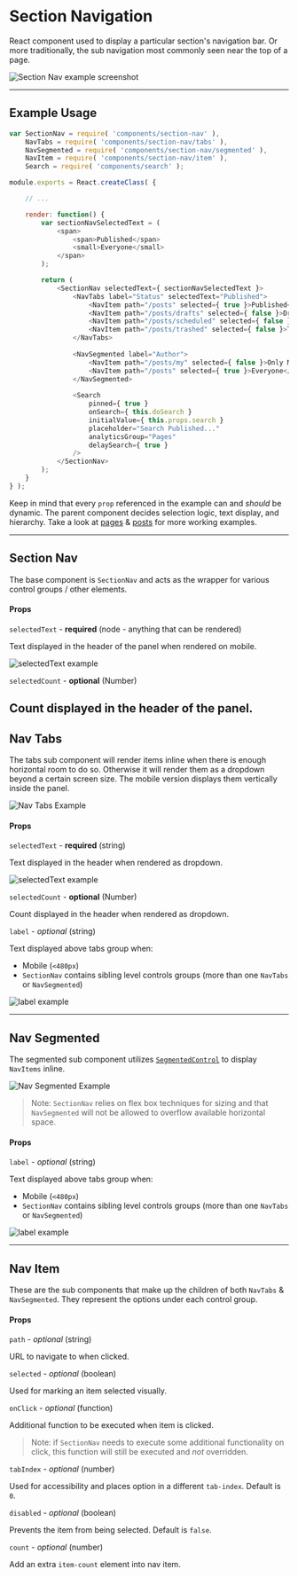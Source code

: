 Section Navigation
==================

React component used to display a particular section's navigation bar. Or more traditionally, the sub navigation most commonly seen near the top of a page.

![Section Nav example screenshot](https://cldup.com/fu2XX6KTu6.png)

---

## Example Usage

```js
var SectionNav = require( 'components/section-nav' ),
	NavTabs = require( 'components/section-nav/tabs' ),
	NavSegmented = require( 'components/section-nav/segmented' ),
	NavItem = require( 'components/section-nav/item' ),
	Search = require( 'components/search' );

module.exports = React.createClass( {

	// ...

	render: function() {
		var sectionNavSelectedText = (
			<span>
				<span>Published</span>
				<small>Everyone</small>
			</span>
		);

		return (
			<SectionNav selectedText={ sectionNavSelectedText }>
				<NavTabs label="Status" selectedText="Published">
					<NavItem path="/posts" selected={ true }>Published</NavItem>
					<NavItem path="/posts/drafts" selected={ false }>Drafts</NavItem>
					<NavItem path="/posts/scheduled" selected={ false }>Scheduled</NavItem>
					<NavItem path="/posts/trashed" selected={ false }>Trashed</NavItem>
				</NavTabs>
				
				<NavSegmented label="Author">
					<NavItem path="/posts/my" selected={ false }>Only Me</NavItem>
					<NavItem path="/posts" selected={ true }>Everyone</NavItem>
				</NavSegmented>
				
				<Search
					pinned={ true }
					onSearch={ this.doSearch }
					initialValue={ this.props.search }
					placeholder="Search Published..."
					analyticsGroup="Pages"
					delaySearch={ true }
				/>
			</SectionNav>
		);
	}
} );
```

Keep in mind that every `prop` referenced in the example can and *should* be dynamic. The parent component decides selection logic, text display, and hierarchy. Take a look at [pages](/client/my-sites/pages/pages.jsx) & [posts]((/client/my-sites/posts/posts-navigation.jsx)) for more working examples.

---

## Section Nav

The base component is `SectionNav` and acts as the wrapper for various control groups / other elements.

#### Props

`selectedText` - **required** (node - anything that can be rendered)

Text displayed in the header of the panel when rendered on mobile.

![selectedText example](https://cldup.com/796J06ggf0.png)

`selectedCount` - **optional** (Number)

Count displayed in the header of the panel.
---

## Nav Tabs

The tabs sub component will render items inline when there is enough horizontal room to do so. Otherwise it will render them as a dropdown beyond a certain screen size. The mobile version displays them vertically inside the panel.

![Nav Tabs Example](https://cldup.com/SG0UuJKr3i.png)

#### Props

`selectedText` - **required** (string)

Text displayed in the header when rendered as dropdown.

![selectedText example](https://cldup.com/Pdu7ypcBLS.png)

`selectedCount` - **optional** (Number)

Count displayed in the header when rendered as dropdown.

`label` - *optional* (string)

Text displayed above tabs group when:

* Mobile (`<480px`)
* `SectionNav` contains sibling level controls groups (more than one `NavTabs` or `NavSegmented`)

![label example](https://cldup.com/OeWSPtifYY.png)

---

## Nav Segmented

The segmented sub component utilizes [`SegmentedControl`](/client/components/segmented-control) to display `NavItems` inline.

![Nav Segmented Example](https://cldup.com/tPEfoQ78pR.png)

> Note: `SectionNav` relies on flex box techniques for sizing and that `NavSegmented` will not be allowed to overflow available horizontal space.

#### Props

`label` - *optional* (string)

Text displayed above tabs group when:

* Mobile (`<480px`)
* `SectionNav` contains sibling level controls groups (more than one `NavTabs` or `NavSegmented`)

![label example](https://cldup.com/OeWSPtifYY.png)

---

## Nav Item

These are the sub components that make up the children of both `NavTabs` & `NavSegmented`. They represent the options under each control group.

#### Props

`path` - *optional* (string)

URL to navigate to when clicked.

`selected` - *optional* (boolean)

Used for marking an item selected visually.

`onClick` - *optional* (function)

Additional function to be executed when item is clicked.

> Note: if `SectionNav` needs to execute some additional functionality on click, this function will still be executed and *not* overridden.

`tabIndex` - *optional* (number)

Used for accessibility and places option in a different `tab-index`. Default is `0`.

`disabled` - *optional* (boolean)

Prevents the item from being selected. Default is `false`.

`count` - *optional* (number)

Add an extra `item-count` element into nav item.
